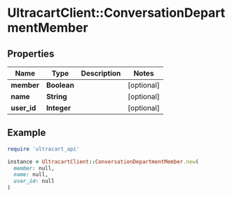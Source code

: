 # UltracartClient::ConversationDepartmentMember

## Properties

| Name | Type | Description | Notes |
| ---- | ---- | ----------- | ----- |
| **member** | **Boolean** |  | [optional] |
| **name** | **String** |  | [optional] |
| **user_id** | **Integer** |  | [optional] |

## Example

```ruby
require 'ultracart_api'

instance = UltracartClient::ConversationDepartmentMember.new(
  member: null,
  name: null,
  user_id: null
)
```

